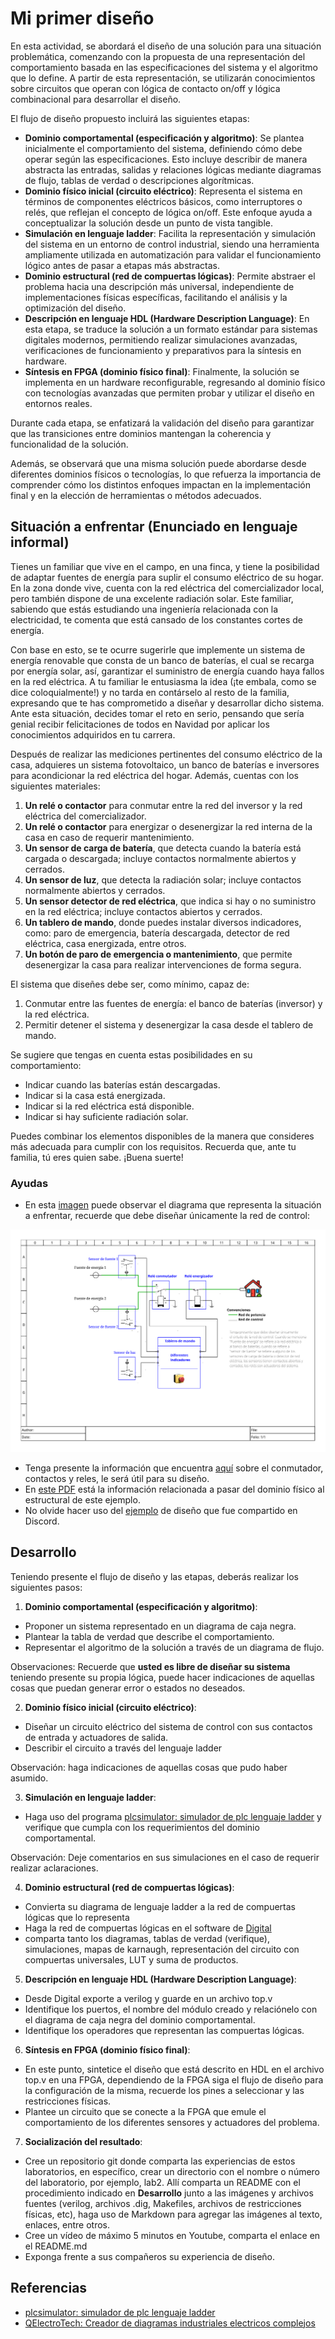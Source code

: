 <!-- LTeX: language=es -->
# Mi primer diseño

<!--En esta actividad abordará el diseño de una solución de una situación problema,-->
<!--que puede ser abordada desde los conocimientos de circuitos que operan con lógica-->
<!--on/off por contacto y de lógica combinacional.-->
<!--El flujo de diseño planteado permitirá plantear una solución desde el dominio físico (circuito eléctrico),-->
<!--simular esta solución a través de una representación en lenguaje ladder, luego, pasar a un dominio estructural (red de compuertas lógicas), simular la red de compuertas,-->
<!--describir esta red de compuertas en un lenguaje HDL y verificar su funcionamiento nuevamente, para finalmente implementar esta solución en un dominio físico-->
<!--sintetizando la red decompuertas en una FPGA.-->
<!---->
<!--Observará además que una solución se puede abordar en diferentes dominios físicos o tecnologías.-->

En esta actividad, se abordará el diseño de una solución para una situación
problemática, comenzando con la propuesta de una representación del
comportamiento basada en las especificaciones del sistema y el algoritmo que lo
define. A partir de esta representación, se utilizarán conocimientos sobre
circuitos que operan con lógica de contacto on/off y lógica combinacional para
desarrollar el diseño.

El flujo de diseño propuesto incluirá las siguientes etapas:

* **Dominio comportamental (especificación y algoritmo)**: Se plantea inicialmente
el comportamiento del sistema, definiendo cómo debe operar según las
especificaciones. Esto incluye describir de manera abstracta las entradas,
salidas y relaciones lógicas mediante diagramas de flujo, tablas de verdad o
descripciones algorítmicas.
* **Dominio físico inicial (circuito eléctrico)**: Representa el sistema en
términos de componentes eléctricos básicos, como interruptores o relés, que
reflejan el concepto de lógica on/off. Este enfoque ayuda a conceptualizar la
solución desde un punto de vista tangible.
* **Simulación en lenguaje ladder**: Facilita la representación y simulación
del sistema en un entorno de control industrial, siendo una herramienta
ampliamente utilizada en automatización para validar el funcionamiento lógico
antes de pasar a etapas más abstractas.
* **Dominio estructural (red de compuertas lógicas)**: Permite abstraer el
problema hacia una descripción más universal, independiente de implementaciones
físicas específicas, facilitando el análisis y la optimización del diseño.
* **Descripción en lenguaje HDL (Hardware Description Language)**: En esta
etapa, se traduce la solución a un formato estándar para sistemas digitales
modernos, permitiendo realizar simulaciones avanzadas, verificaciones de
funcionamiento y preparativos para la síntesis en hardware.
* **Síntesis en FPGA (dominio físico final)**: Finalmente, la solución se
implementa en un hardware reconfigurable, regresando al dominio físico con
tecnologías avanzadas que permiten probar y utilizar el diseño en entornos
reales.

Durante cada etapa, se enfatizará la validación del diseño para garantizar que
las transiciones entre dominios mantengan la coherencia y funcionalidad de la
solución.

Además, se observará que una misma solución puede abordarse desde diferentes
dominios físicos o tecnologías, lo que refuerza la importancia de comprender
cómo los distintos enfoques impactan en la implementación final y en la
elección de herramientas o métodos adecuados.

## Situación a enfrentar (Enunciado en lenguaje informal)

<!--Usted tiene un familiar que vive en el campo, tiene una finca y posibilidades de adaptar fuentes de energía para el consumo-->
<!--energético de su casa. En el lugar cuenta con la red eléctrica del comercializador de la zona rural y una excelente radiación-->
<!--solar. él sabe que usted está estudiando una ingeniería relacionada a la electricidad y le indica que está aburrido de los-->
<!--cortes de energía eléctrica en su zona. Usted por ocurrencia le sugiere tener un banco de baterías y un sistema fotovoltaíco para-->
<!--poder suplir de energía a su hogar cuando tenga fallos en la red eléctrica. A su familiar le suena la idea y como dicen coloquialmente-->
<!--¡lo embala!, llama a los demás familiares y empieza a expresar que usted se ha comprometido a desarrollar y diseñar-->
<!--ese sistema. usted por lo tanto siente que debe hacer lo mejor para que en Navidad sus familiares le feliciten porque está aplicando-->
<!--los conocimientos que ha estado desarrollando en su carrera.-->
<!---->
<!--Después de realizar las mediciones pertinentes de la carga eléctrica del hogar usted adquiere un sistema foltovoltáico, banco de baterías e iversores-->
<!--para acodicionar la red eléctrica de la casa y tiene los siguientes materiales:-->
<!---->
<!--* Un relé para conmutar la red del inversor y la red eléctrica del comercializador de la zona.-->
<!--* Un relé para energizar o desenergizar la red interna de la casa, en el caso de requerir realizar algún mantenimiento-->
<!--* Un sensor de medición de carga de la bateria, el cual sensa cuando la batería está cargada y cuando está descargada, tiene contactos tanto normalmente abiertos como normalmente cerrados.-->
<!--* Un sensor de luz que puede ser usado para detectar cuando hay radiación solar, tiene contactos tanto abiertos como cerrados-->
<!--* Un sensor detector de energía de red, el cual indica cuando hay electricidad en la red y cuando no la hay, tiene contactos abiertos y cerrados-->
<!--* Un tablero de mando en el cual usted puede poner diferentes indicadores, como pueden ser, paro de emergencia, batería descargada, detector de red electrica, casa energizada, etc.-->
<!--* Un botón de paro de emergencia o  demantenimiento, el cual, como fue mencionado, puede desenergizar su casa y para realizar otros mantenimientos.-->
<!---->
<!--El sistema que usted diseña minimo debe ser capaz de:-->
<!---->
<!--* Conmutar las fuentes de energía, ya sea de las baterías (el inversor) o de la red eléctrica.-->
<!--* Indicar cuando están las baterías descargadas-->
<!--* Indicar si se encuentra energizada la casa-->
<!--* Indicar si se detecta la red eléctrica de la casa-->
<!--* Indicar si hay suficiente radiación solar-->
<!--* Desde el tablero de mando poder detener el sistema desenergizado la casa.-->
<!---->
<!--Podrá realizar las combinaciones que usted crea convenientes, recuerde que ante su familia, usted es el que sabe, buena suerte!-->

Tienes un familiar que vive en el campo, en una finca, y tiene la posibilidad
de adaptar fuentes de energía para suplir el consumo eléctrico de su hogar. En
la zona donde vive, cuenta con la red eléctrica del comercializador local, pero
también dispone de una excelente radiación solar. Este familiar, sabiendo que
estás estudiando una ingeniería relacionada con la electricidad, te comenta que
está cansado de los constantes cortes de energía.

Con base en esto, se te ocurre sugerirle que implemente un sistema de energía
renovable que consta de un banco de baterías, el cual se recarga por energía
solar, así, garantizar el suministro de energía cuando haya fallos en la red
eléctrica. A tu familiar le entusiasma la idea (¡te embala, como se dice
coloquialmente!) y no tarda en contárselo al resto de la familia, expresando
que te has comprometido a diseñar y desarrollar dicho sistema. Ante esta
situación, decides tomar el reto en serio, pensando que sería genial recibir
felicitaciones de todos en Navidad por aplicar los conocimientos adquiridos en
tu carrera.

Después de realizar las mediciones pertinentes del consumo eléctrico de la
casa, adquieres un sistema fotovoltaico, un banco de baterías e inversores para
acondicionar la red eléctrica del hogar. Además, cuentas con los siguientes
materiales:

1. **Un relé o contactor** para conmutar entre la red del inversor y la red eléctrica del
   comercializador.
2. **Un relé o contactor** para energizar o desenergizar la red interna de la casa en caso de
   requerir mantenimiento.
3. **Un sensor de carga de batería**, que detecta cuando la batería está cargada o
   descargada; incluye contactos normalmente abiertos y cerrados.
4. **Un sensor de luz**, que detecta la radiación solar; incluye contactos
   normalmente abiertos y cerrados.
5. **Un sensor detector de red eléctrica**, que indica si hay o no suministro en la
   red eléctrica; incluye contactos abiertos y cerrados.
6. **Un tablero de mando**, donde puedes instalar diversos indicadores, como: paro
   de emergencia, batería descargada, detector de red eléctrica, casa
energizada, entre otros.
7. **Un botón de paro de emergencia o mantenimiento**, que permite desenergizar la
   casa para realizar intervenciones de forma segura.

El sistema que diseñes debe ser, como mínimo, capaz de:

1. Conmutar entre las fuentes de energía: el banco de baterías (inversor) y la
   red eléctrica.
2. Permitir detener el sistema y desenergizar la casa desde el tablero de
   mando.

Se sugiere que tengas en cuenta estas posibilidades en su comportamiento:

* Indicar cuando las baterías están descargadas.
* Indicar si la casa está energizada.
* Indicar si la red eléctrica está disponible.
* Indicar si hay suficiente radiación solar.

Puedes combinar los elementos disponibles de la manera que consideres más
adecuada para cumplir con los requisitos. Recuerda que, ante tu familia, tú
eres quien sabe. ¡Buena suerte!

### Ayudas

* En esta [imagen](./qelectrotech/diagrama-lab2.pdf) puede observar el diagrama
que representa la situación a enfrentar, recuerde que debe diseñar únicamente
la red de control:

![Situación problema](./qelectrotech/diagrama-situacion-problema.png)

* Tenga presente la información que encuentra
[aquí](./qelectrotech/contactos-conmutador-bateria-y-fuente.pdf) sobre el
conmutador, contactos y reles, le será útil para su diseño.
* En [este PDF](./notas_annotated.pdf) está la información relacionada a pasar del dominio físico al estructural de
este ejemplo.
* No olvide hacer uso del [ejemplo](./example-design_annotated.pdf) de diseño que fue compartido en Discord.

## Desarrollo

Teniendo presente el flujo de diseño y las etapas, deberás realizar los siguientes pasos:

1. **Dominio comportamental (especificación y algoritmo)**:

* Proponer un sistema representado en un diagrama de caja negra.
* Plantear la tabla de verdad que describe el comportamiento.
* Representar el algoritmo de la solución a través de un diagrama de flujo.

Observaciones: Recuerde que **usted es libre de diseñar su sistema** teniendo presente su propia lógica, puede hacer indicaciones de aquellas cosas que puedan generar error o estados no deseados.

2. **Dominio físico inicial (circuito eléctrico)**:

* Diseñar un circuito eléctrico del sistema de control con sus contactos de entrada y actuadores de salida.
* Describir el circuito a través del lenguaje ladder

Observación: haga indicaciones de aquellas cosas que pudo haber asumido.

3. **Simulación en lenguaje ladder**:

* Haga uso del programa [plcsimulator: simulador de plc lenguaje ladder](https://app.plcsimulator.online/) y verifique
que cumpla con los requerimientos del dominio comportamental.

Observación: Deje comentarios en sus simulaciones en el caso de requerir realizar aclaraciones.

4. **Dominio estructural (red de compuertas lógicas)**:

* Convierta su diagrama de lenguaje ladder a la red de compuertas lógicas que lo representa
* Haga la red de compuertas lógicas en el software de [Digital](https://github.com/hneemann/Digital)
* comparta tanto los diagramas, tablas de verdad (verifique), simulaciones, mapas de karnaugh, representación del circuito con compuertas universales, LUT y suma de productos.


5. **Descripción en lenguaje HDL (Hardware Description Language)**:

* Desde Digital exporte a verilog y guarde en un archivo top.v
* Identifique los puertos, el nombre del módulo creado y relaciónelo con el diagrama de caja negra del dominio comportamental.
* Identifique los operadores que representan las compuertas lógicas.

6. **Síntesis en FPGA (dominio físico final)**:

* En este punto, sintetice el diseño que está descrito en HDL en el archivo
top.v en una FPGA, dependiendo de la FPGA siga el flujo de diseño para la
configuración de la misma, recuerde los pines a seleccionar y las restricciones
físicas.
* Plantee un circuito que se conecte a la FPGA que emule el comportamiento de
los diferentes sensores y actuadores del problema.

7. **Socialización del resultado**:

* Cree un repositorio git donde comparta las experiencias de estos
laboratorios, en específico, crear un directorio con el nombre o número del
laboratorio, por ejemplo, lab2. Allí comparta un README con el procedimiento
indicado en **Desarrollo** junto a las imágenes y archivos fuentes (verilog,
archivos .dig, Makefiles, archivos de restricciones físicas, etc), haga
uso de Markdown para agregar las imágenes al texto, enlaces, entre otros.
* Cree un vídeo de máximo 5 minutos en Youtube, comparta el enlace en el
README.md
* Exponga frente a sus compañeros su experiencia de diseño.

## Referencias

* [plcsimulator: simulador de plc lenguaje ladder](https://app.plcsimulator.online/)
* [QElectroTech: Creador de diagramas industriales electricos complejos](https://qelectrotech.org/)
